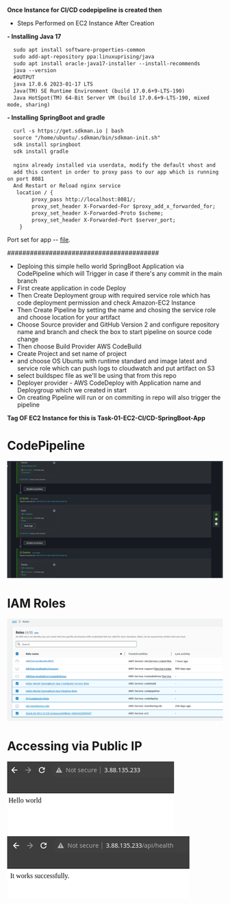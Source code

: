 
**Once Instance for CI/CD codepipeline is created then**

- Steps Performed on EC2 Instance After Creation

**- Installing Java 17** 

      sudo apt install software-properties-common
      sudo add-apt-repository ppa:linuxuprising/java
      sudo apt install oracle-java17-installer --install-recommends
      java --version
      #OUTPUT
      java 17.0.6 2023-01-17 LTS
      Java(TM) SE Runtime Environment (build 17.0.6+9-LTS-190)
      Java HotSpot(TM) 64-Bit Server VM (build 17.0.6+9-LTS-190, mixed mode, sharing)

**- Installing SpringBoot and gradle**

      curl -s https://get.sdkman.io | bash
      source "/home/ubuntu/.sdkman/bin/sdkman-init.sh"
      sdk install springboot
      sdk install gradle

      nginx already installed via userdata, modify the default vhost and 
      add this content in order to proxy pass to our app which is running on port 8081
      And Restart or Reload nginx service 
       location / {
            proxy_pass http://localhost:8081/;
            proxy_set_header X-Forwarded-For $proxy_add_x_forwarded_for;
            proxy_set_header X-Forwarded-Proto $scheme;
            proxy_set_header X-Forwarded-Port $server_port;
        }

Port set for app -- [file](./src/main/resources/application.properties).

########################################


- Deploing this simple hello world SpringBoot Application via CodePipeline which will Trigger in case if there's any commit in the main branch
- First create application in code Deploy
- Then Create Deployment group with required service role which has code deployment permission and check Amazon-EC2 Instance
- Then Create Pipeline by setting the name and chosing the service role and choose location for your artifact
- Choose Source provider and GitHub Version 2 and configure repository name and branch and check the box to start pipeline on source code change
- Then choose Build Provider AWS CodeBuild
- Create Project and set name of project 
- and choose OS Ubuntu with runtime standard and image latest and service role which can push logs to cloudwatch and put artifact on S3
- select buildspec file as we'll be using that from this repo
- Deployer provider - AWS CodeDeploy with Application name and Deploygroup which we created in start
- On creating Pipeline will run or on commiting in repo will also trigger the pipeline
  

**Tag OF EC2 Instance for this is Task-01-EC2-CI/CD-SpringBoot-App**  

# CodePipeline

 ![CODEPIPELINE](https://github.com/Muhammad-Irfan324/Demo-Project-Stack/blob/main/Selection_999(289).png)

# IAM Roles

 ![IAMROLE](https://github.com/Muhammad-Irfan324/Demo-Project-Stack/blob/main/Selection_999(290).png)

# Accessing via Public IP

 ![Port80](https://github.com/Muhammad-Irfan324/Demo-Project-Stack/blob/main/Selection_999(291).png)
 ![Port80-health](https://github.com/Muhammad-Irfan324/Demo-Project-Stack/blob/main/Selection_999(292).png)